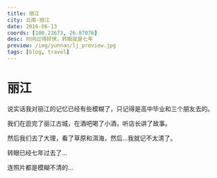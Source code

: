 ```yaml
---
title: 丽江
city: 云南-丽江
date: 2016-06-13
coords: [100.23673, 26.87076]
desc: 时间过得好快，转眼就是七年
preview: /img/yunnan/lj_preview.jpg
tags: [blog, travel]
---
```


# 丽江

说实话我对丽江的记忆已经有些模糊了，只记得是高中毕业和三个朋友去的。

我们在逛完了丽江古城，在酒吧喝了小酒，听店长讲了故事。

然后我们去了大理，看了草原和洱海，然后...我就记不太清了。

转眼已经七年过去了...

连照片都是模糊不清的...
